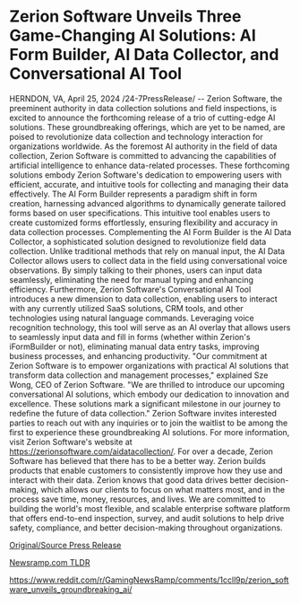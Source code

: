 # Zerion Software Unveils Three Game-Changing AI Solutions: AI Form Builder, AI Data Collector, and Conversational AI Tool

HERNDON, VA, April 25, 2024 /24-7PressRelease/ -- Zerion Software, the preeminent authority in data collection solutions and field inspections, is excited to announce the forthcoming release of a trio of cutting-edge AI solutions. These groundbreaking offerings, which are yet to be named, are poised to revolutionize data collection and technology interaction for organizations worldwide.  As the foremost AI authority in the field of data collection, Zerion Software is committed to advancing the capabilities of artificial intelligence to enhance data-related processes. These forthcoming solutions embody Zerion Software's dedication to empowering users with efficient, accurate, and intuitive tools for collecting and managing their data effectively.  The AI Form Builder represents a paradigm shift in form creation, harnessing advanced algorithms to dynamically generate tailored forms based on user specifications. This intuitive tool enables users to create customized forms effortlessly, ensuring flexibility and accuracy in data collection processes.  Complementing the AI Form Builder is the AI Data Collector, a sophisticated solution designed to revolutionize field data collection. Unlike traditional methods that rely on manual input, the AI Data Collector allows users to collect data in the field using conversational voice observations. By simply talking to their phones, users can input data seamlessly, eliminating the need for manual typing and enhancing efficiency.  Furthermore, Zerion Software's Conversational AI Tool introduces a new dimension to data collection, enabling users to interact with any currently utilized SaaS solutions, CRM tools, and other technologies using natural language commands. Leveraging voice recognition technology, this tool will serve as an AI overlay that allows users to seamlessly input data and fill in forms (whether within Zerion's iFormBuilder or not), eliminating manual data entry tasks, improving business processes, and enhancing productivity.  "Our commitment at Zerion Software is to empower organizations with practical AI solutions that transform data collection and management processes," explained Sze Wong, CEO of Zerion Software. "We are thrilled to introduce our upcoming conversational AI solutions, which embody our dedication to innovation and excellence. These solutions mark a significant milestone in our journey to redefine the future of data collection."  Zerion Software invites interested parties to reach out with any inquiries or to join the waitlist to be among the first to experience these groundbreaking AI solutions. For more information, visit Zerion Software's website at https://zerionsoftware.com/aidatacollection/.  For over a decade, Zerion Software has believed that there has to be a better way. Zerion builds products that enable customers to consistently improve how they use and interact with their data. Zerion knows that good data drives better decision-making, which allows our clients to focus on what matters most, and in the process save time, money, resources, and lives. We are committed to building the world's most flexible, and scalable enterprise software platform that offers end-to-end inspection, survey, and audit solutions to help drive safety, compliance, and better decision-making throughout organizations. 

[Original/Source Press Release](https://www.24-7pressrelease.com/press-release/510314/zerion-software-unveils-three-game-changing-ai-solutions-ai-form-builder-ai-data-collector-and-conversational-ai-tool)
                    

[Newsramp.com TLDR](None) 

https://www.reddit.com/r/GamingNewsRamp/comments/1ccll9p/zerion_software_unveils_groundbreaking_ai/
